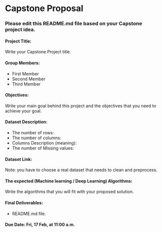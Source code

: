 # Capstone Proposal


### Please edit this README.md file based on your Capstone project idea.

#### Project Title:
Write your Capstone Project title.

#### Group Members:
- First Member
- Second Member
- Third Member

#### Objectives:
Write your main goal behind this project and the objectives that you need to achieve your goal.

#### Dataset Description:
- The number of rows:
- The number of columns:
- Columns Description (meaning):
- The number of Missing values:

#### Dataset Link:
Note: you have to choose a real dataset that needs to clean and preprocess.

#### The expected (Machine learning / Deep Learning) Algorithms:
Write the algorithms that you will fit with your proposed solution.

#### Final Deliverables:
- README.md file.


#### Due Date: Fri, 17 Feb, at 11:00 a.m.
